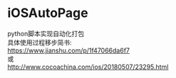 # iOSAutoPage
python脚本实现自动化打包
<br>具体使用过程移步简书:<br>
https://www.jianshu.com/p/1f47066da6f7
<br> 或 <br>
http://www.cocoachina.com/ios/20180507/23295.html
